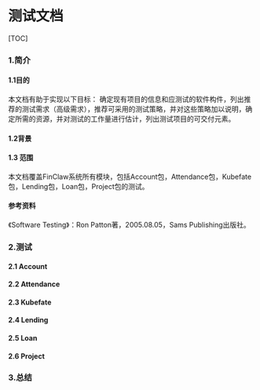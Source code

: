 # 测试文档

[TOC]

### 1.简介

#### 1.1目的
本文档有助于实现以下目标：
确定现有项目的信息和应测试的软件构件，列出推荐的测试需求（高级需求），推荐可采用的测试策略，并对这些策略加以说明，确定所需的资源，并对测试的工作量进行估计，列出测试项目的可交付元素。

#### 1.2背景


#### 1.3 范围
本文档覆盖FinClaw系统所有模块，包括Account包，Attendance包，Kubefate包，Lending包，Loan包，Project包的测试。

#### 参考资料
《Software Testing》：Ron Patton著，2005.08.05，Sams Publishing出版社。



### 2.测试

#### 2.1 Account



#### 2.2 Attendance



#### 2.3 Kubefate



#### 2.4 Lending



#### 2.5 Loan



#### 2.6 Project




### 3.总结


​                                                                                 